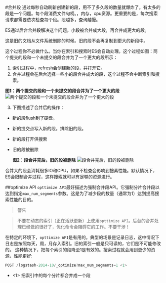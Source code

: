#合并段
通过每秒自动刷新创建新的段，用不了多久段的数量就爆炸了。有太多的段是一个问题。每个段消费文件句柄。，内存，cpu资源。更重要的是，每次搜索请求都需要依次检查每个段。段越多，查询越慢。

ES通过后台合并段解决这个问题。小段被合并成大段，再合并成更大的段。

这是旧的文档从文件系统删除的时候。旧的段不会再复制到更大的新段中。

这个过程你不必做什么。当你在索引和搜索时ES会自动处理。这个过程如图：两个提交的段和一个未提交的段合并为了一个更大的段所示：

1. 索引过程中，refresh会创建新的段，并打开它。
2. 合并过程会在后台选择一些小的段合并成大的段，这个过程不会中断索引和搜索。

 **图1：两个提交的段和一个未提交的段合并为了一个更大的段**
 ![两个提交的段和一个未提交的段合并为了一个更大的段](https://www.elastic.co/guide/en/elasticsearch/guide/current/images/elas_1110.png)
 
3. 下图描述了合并后的操作：
 * 新的段flush到了硬盘。
 * 新的提交点写入新的段，排除旧的段。
 * 新的段打开供搜索
 * 旧的段被删除
 
    **图2：段合并完后，旧的段被删除**
![段合并完后，旧的段被删除](https://www.elastic.co/guide/en/elasticsearch/guide/current/images/elas_1111.png)

合并大的段会消耗很多IO和CPU，如果不检查会影响到搜素性能。默认情况下，ES会限制合并过程，这样搜索就可以有足够的资源进行。

##optimize API
`opttimize API`最好描述为强制合并段API。它强制分片合并段以达到指定`max_num_segments`参数。这是为了减少段的数量（通常为1）达到提高搜索性能的目的。

>警告

>不要在动态的索引（正在活跃更新）上使用`opttimize API`。后台的合并处理已经做的很好了，优化命令会阻碍它的工作。不要干涉！

在特定的环境下，`opttimize API`是有用的。典型的场景是记录日志，这中情况下日志是按照每天，周，月存入索引。旧的索引一般是只可读的，它们是不可能修改的。
这种情况下，把每个索引的段降至1是有效的。搜索过程就会用到更少的资源，性能更好:
```Javascript
POST /logstash-2014-10/_optimize?max_num_segments=1 <1>
```
- &lt;1> 把索引中的每个分片都合并成一个段


